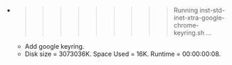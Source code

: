 * >>>>>>>>> Running inst-std-inet-xtra-google-chrome-keyring.sh ...
  * Add google keyring.
  * Disk size = 3073036K. Space Used = 16K. Runtime = 00:00:00:08.
